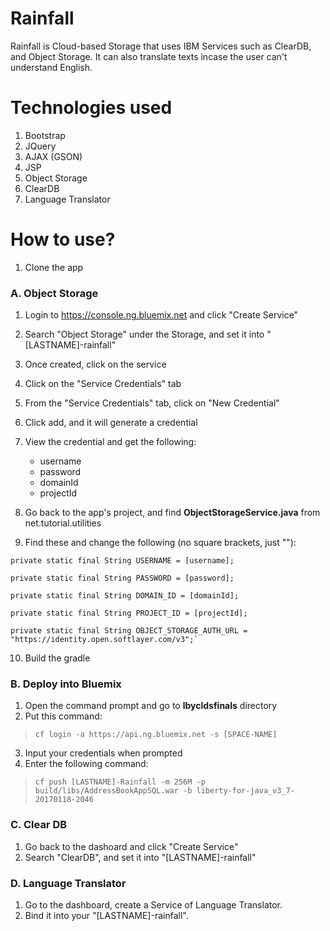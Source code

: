 # Rainfall
Rainfall is Cloud-based Storage that uses IBM Services such as ClearDB, and Object Storage. It can also translate texts incase the user can't understand English.

# Technologies used
1. Bootstrap
2. JQuery
3. AJAX (GSON)
4. JSP
5. Object Storage
6. ClearDB
7. Language Translator

# How to use?
1. Clone the app

### A. Object Storage ###
1. Login to https://console.ng.bluemix.net and click "Create Service"
2. Search "Object Storage" under the Storage, and set it into "[LASTNAME]-rainfall"
3. Once created, click on the service
4. Click on the "Service Credentials" tab
5. From the "Service Credentials" tab, click on "New Credential"
6. Click add, and it will generate a credential
7. View the credential and get the following:
    * username
    * password
    * domainId
    * projectId
  
8. Go back to the app's project, and find __ObjectStorageService.java__ from net.tutorial.utilities
9. Find these and change the following (no square brackets, just ""):
  
  `private static final String USERNAME = [username];`
  
	private static final String PASSWORD = [password];
  
	private static final String DOMAIN_ID = [domainId];
  
	private static final String PROJECT_ID = [projectId];
  
	private static final String OBJECT_STORAGE_AUTH_URL = "https://identity.open.softlayer.com/v3";`

10. Build the gradle

### B. Deploy into Bluemix ###
1. Open the command prompt and go to __lbycldsfinals__ directory
2. Put this command:
  
>`cf login -a https://api.ng.bluemix.net -s [SPACE-NAME]`
  
3. Input your credentials when prompted
4. Enter the following command:
  
>`cf push [LASTNAME]-Rainfall -m 256M -p build/libs/AddressBookAppSQL.war -b liberty-for-java_v3_7-20170118-2046 `

### C. Clear DB ###
1. Go back to the dashoard and click "Create Service"
2. Search "ClearDB", and set it into "[LASTNAME]-rainfall"

### D. Language Translator ###
1. Go to the dashboard, create a Service of Language Translator.
2. Bind it into your "[LASTNAME]-rainfall".